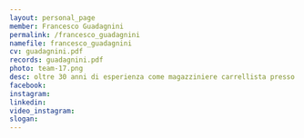 ```yaml
---
layout: personal_page
member: Francesco Guadagnini
permalink: /francesco_guadagnini
namefile: francesco_guadagnini
cv: guadagnini.pdf
records: guadagnini.pdf
photo: team-17.png
desc: oltre 30 anni di esperienza come magazziniere carrellista presso MAHLE, dove ha ricoperto il ruolo di rappresentante sindacale dal 1999. Da sempre attivo nella tutela dei diritti dei lavoratori, ha deciso di candidarsi per portare in Comune la voce di chi vive e lavora sul territorio, mettendo al servizio della comunità la sua determinazione e la sua esperienza concreta.
facebook: 
instagram: 
linkedin: 
video_instagram: 
slogan: 
---
```

